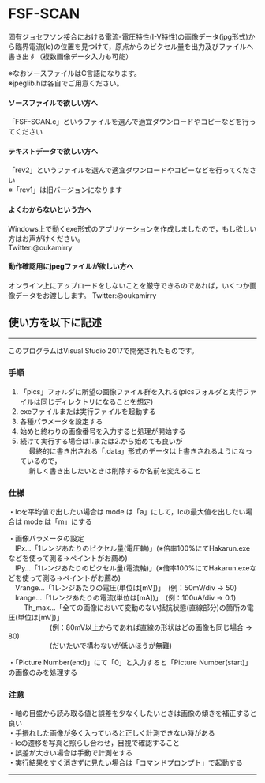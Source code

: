 # FSF-SCAN
固有ジョセフソン接合における電流-電圧特性(I-V特性)の画像データ(jpg形式)から臨界電流(Ic)の位置を見つけて，原点からのピクセル量を出力及びファイルへ書き出す（複数画像データ入力も可能）  

※なおソースファイルはC言語になります。  
※jpeglib.hは各自でご用意ください。  

#### ソースファイルで欲しい方へ  
「FSF-SCAN.c」というファイルを選んで適宜ダウンロードやコピーなどを行ってください  

#### テキストデータで欲しい方へ  
「rev2」というファイルを選んで適宜ダウンロードやコピーなどを行ってください  
 ※「rev1」は旧バージョンになります  

#### よくわからないという方へ  
Windows上で動くexe形式のアプリケーションを作成しましたので，もし欲しい方はお声がけください。  
Twitter:@oukamirry

#### 動作確認用にjpegファイルが欲しい方へ
オンライン上にアップロードをしないことを厳守できるのであれば，いくつか画像データをお渡しします。
Twitter:@oukamirry

## 使い方を以下に記述

-------------------------------------------------
このプログラムはVisual Studio 2017で開発されたものです。  
### 手順  
1. 「pics」フォルダに所望の画像ファイル群を入れる(picsフォルダと実行ファイルは同じディレクトリになることを想定)  
2. exeファイルまたは実行ファイルを起動する  
3. 各種パラメータを設定する  
4. 始めと終わりの画像番号を入力すると処理が開始する  
5. 続けて実行する場合は1.または2.から始めても良いが  
　 最終的に書き出される「.data」形式のデータは上書きされるようになっているので，  
　 新しく書き出したいときは削除するか名前を変えること  


### 仕様  
・Icを平均値で出したい場合は mode は「a」にして，Icの最大値を出したい場合は mode は「m」にする  

・画像パラメータの設定  
　IPx…「1レンジあたりのピクセル量(電圧軸)」(※倍率100%にてHakarun.exeなどを使って測る→ペイントがお薦め)  
　IPy…「1レンジあたりのピクセル量(電流軸)」(※倍率100%にてHakarun.exeなどを使って測る→ペイントがお薦め)  
　Vrange…「1レンジあたりの電圧(単位は[mV])」　(例：50mV/div → 50)  
　Irange…「1レンジあたりの電流(単位は[mA])」　(例：100uA/div → 0.1)  
　
　Th_max…「全ての画像において変動のない抵抗状態(直線部分)の箇所の電圧(単位は[mV])」  
　　　　　　(例：80mV以上からであれば直線の形状はどの画像も同じ場合 → 80)  
　　　　　　(だいたいで構わないが低いほうが無難)  

・「Picture Number(end)」にて「0」と入力すると「Picture Number(start)」の画像のみを処理する  


### 注意  
・軸の目盛から読み取る値と誤差を少なくしたいときは画像の傾きを補正すると良い  
・手振れした画像が多く入っていると正しく計測できない時がある  
・Icの遷移を写真と照らし合わせ，目視で確認すること  
・誤差が大きい場合は手動で計測をする  
・実行結果をすぐ消さずに見たい場合は「コマンドプロンプト」で起動する  

-------------------------------------------------
